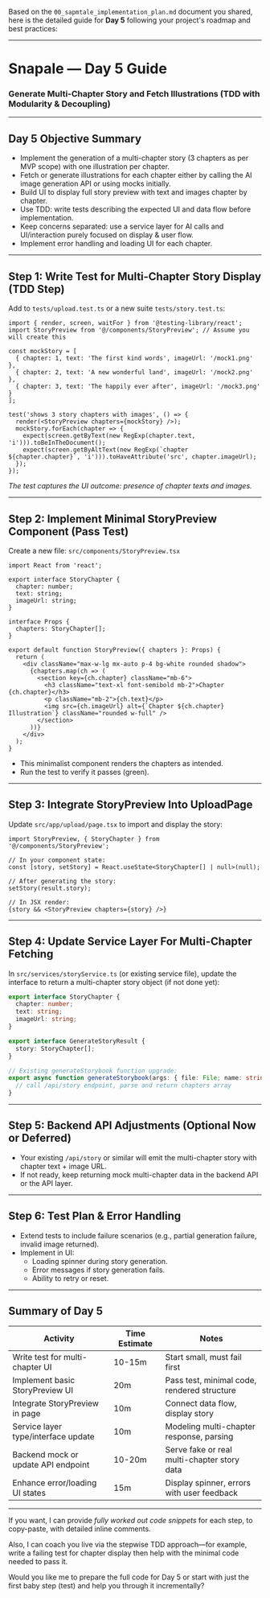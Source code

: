 Based on the `00_sapmtale_implementation_plan.md` document you shared, here is the detailed guide for **Day 5** following your project's roadmap and best practices:

***

# Snapale — Day 5 Guide  
### Generate Multi-Chapter Story and Fetch Illustrations (TDD with Modularity & Decoupling)

***

## Day 5 Objective Summary  
- Implement the generation of a multi-chapter story (3 chapters as per MVP scope) with one illustration per chapter.  
- Fetch or generate illustrations for each chapter either by calling the AI image generation API or using mocks initially.  
- Build UI to display full story preview with text and images chapter by chapter.  
- Use TDD: write tests describing the expected UI and data flow before implementation.  
- Keep concerns separated: use a service layer for AI calls and UI/interaction purely focused on display & user flow.  
- Implement error handling and loading UI for each chapter.

***

## Step 1: Write Test for Multi-Chapter Story Display (TDD Step)

Add to `tests/upload.test.ts` or a new suite `tests/story.test.ts`:

```tsx
import { render, screen, waitFor } from '@testing-library/react';
import StoryPreview from '@/components/StoryPreview'; // Assume you will create this

const mockStory = [
  { chapter: 1, text: 'The first kind words', imageUrl: '/mock1.png' },
  { chapter: 2, text: 'A new wonderful land', imageUrl: '/mock2.png' },
  { chapter: 3, text: 'The happily ever after', imageUrl: '/mock3.png' }
];

test('shows 3 story chapters with images', () => {
  render(<StoryPreview chapters={mockStory} />);
  mockStory.forEach(chapter => {
    expect(screen.getByText(new RegExp(chapter.text, 'i'))).toBeInTheDocument();
    expect(screen.getByAltText(new RegExp(`chapter ${chapter.chapter}`, 'i'))).toHaveAttribute('src', chapter.imageUrl);
  });
});
```

_The test captures the UI outcome: presence of chapter texts and images._

***

## Step 2: Implement Minimal StoryPreview Component (Pass Test)

Create a new file: `src/components/StoryPreview.tsx`

```tsx
import React from 'react';

export interface StoryChapter {
  chapter: number;
  text: string;
  imageUrl: string;
}

interface Props {
  chapters: StoryChapter[];
}

export default function StoryPreview({ chapters }: Props) {
  return (
    <div className="max-w-lg mx-auto p-4 bg-white rounded shadow">
      {chapters.map(ch => (
        <section key={ch.chapter} className="mb-6">
          <h3 className="text-xl font-semibold mb-2">Chapter {ch.chapter}</h3>
          <p className="mb-2">{ch.text}</p>
          <img src={ch.imageUrl} alt={`Chapter ${ch.chapter} Illustration`} className="rounded w-full" />
        </section>
      ))}
    </div>
  );
}
```

- This minimalist component renders the chapters as intended.  
- Run the test to verify it passes (green).

***

## Step 3: Integrate StoryPreview Into UploadPage

Update `src/app/upload/page.tsx` to import and display the story:

```tsx
import StoryPreview, { StoryChapter } from '@/components/StoryPreview';

// In your component state:
const [story, setStory] = React.useState<StoryChapter[] | null>(null);

// After generating the story:
setStory(result.story);

// In JSX render:
{story && <StoryPreview chapters={story} />}
```

***

## Step 4: Update Service Layer For Multi-Chapter Fetching

In `src/services/storyService.ts` (or existing service file), update the interface to return a multi-chapter story object (if not done yet):

```ts
export interface StoryChapter {
  chapter: number;
  text: string;
  imageUrl: string;
}

export interface GenerateStoryResult {
  story: StoryChapter[];
}

// Existing generateStorybook function upgrade:
export async function generateStorybook(args: { file: File; name: string }): Promise<GenerateStoryResult> {
  // call /api/story endpoint, parse and return chapters array
}
```

***

## Step 5: Backend API Adjustments (Optional Now or Deferred)

- Your existing `/api/story` or similar will emit the multi-chapter story with chapter text + image URL.  
- If not ready, keep returning mock multi-chapter data in the backend API or the API layer.

***

## Step 6: Test Plan & Error Handling

- Extend tests to include failure scenarios (e.g., partial generation failure, invalid image returned).  
- Implement in UI:
  - Loading spinner during story generation.  
  - Error messages if story generation fails.  
  - Ability to retry or reset.

***

## Summary of Day 5

| Activity                             | Time Estimate | Notes                                                     |
| ---------------------------------- | ------------- | --------------------------------------------------------- |
| Write test for multi-chapter UI    | 10-15m        | Start small, must fail first                              |
| Implement basic StoryPreview UI    | 20m           | Pass test, minimal code, rendered structure               |
| Integrate StoryPreview in page     | 10m           | Connect data flow, display story                          |
| Service layer type/interface update| 10m           | Modeling multi-chapter response, parsing                  |
| Backend mock or update API endpoint| 10-20m        | Serve fake or real multi-chapter story data                |
| Enhance error/loading UI states    | 15m           | Display spinner, errors with user feedback                 |

***

If you want, I can provide *fully worked out code snippets* for each step, to copy-paste, with detailed inline comments.

Also, I can coach you live via the stepwise TDD approach—for example, write a failing test for chapter display then help with the minimal code needed to pass it.

Would you like me to prepare the full code for Day 5 or start with just the first baby step (test) and help you through it incrementally?